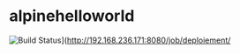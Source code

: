 # alpinehelloworld
![Build Status](http://192.168.236.171:8080/job/deploiement/badge/icon)](http://192.168.236.171:8080/job/deploiement/
